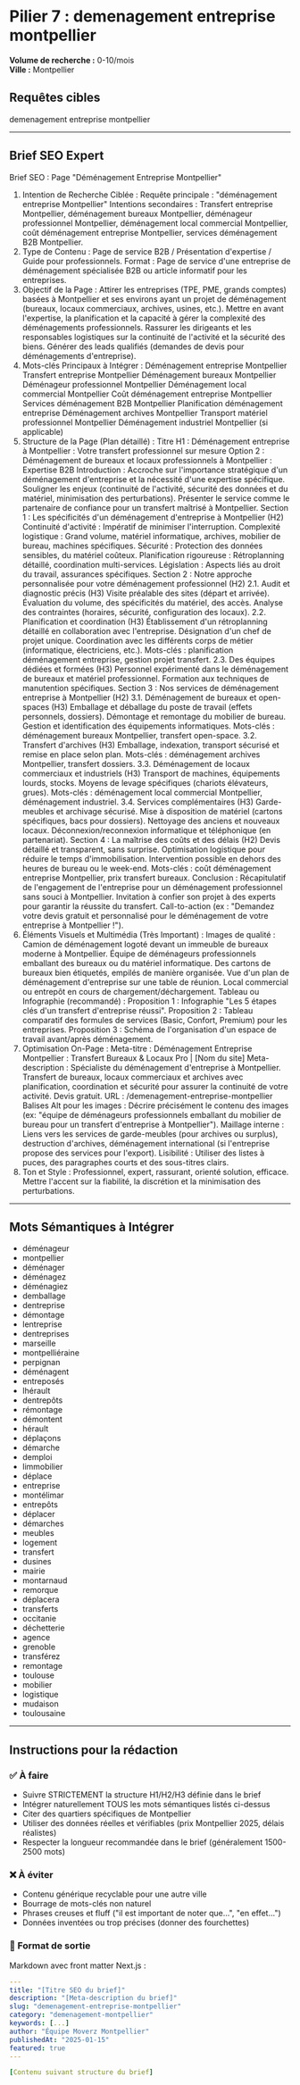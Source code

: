 # Pilier 7 : demenagement entreprise montpellier

**Volume de recherche :** 0-10/mois  
**Ville :** Montpellier

## Requêtes cibles

demenagement entreprise montpellier

---

## Brief SEO Expert

Brief SEO : Page "Déménagement Entreprise Montpellier"
1. Intention de Recherche Ciblée :
Requête principale : "déménagement entreprise Montpellier"
Intentions secondaires : Transfert entreprise Montpellier, déménagement bureaux Montpellier, déménageur professionnel Montpellier, déménagement local commercial Montpellier, coût déménagement entreprise Montpellier, services déménagement B2B Montpellier.
2. Type de Contenu :
Page de service B2B / Présentation d'expertise / Guide pour professionnels.
Format : Page de service d'une entreprise de déménagement spécialisée B2B ou article informatif pour les entreprises.
3. Objectif de la Page :
Attirer les entreprises (TPE, PME, grands comptes) basées à Montpellier et ses environs ayant un projet de déménagement (bureaux, locaux commerciaux, archives, usines, etc.).
Mettre en avant l'expertise, la planification et la capacité à gérer la complexité des déménagements professionnels.
Rassurer les dirigeants et les responsables logistiques sur la continuité de l'activité et la sécurité des biens.
Générer des leads qualifiés (demandes de devis pour déménagements d'entreprise).
4. Mots-clés Principaux à Intégrer :
Déménagement entreprise Montpellier
Transfert entreprise Montpellier
Déménagement bureaux Montpellier
Déménageur professionnel Montpellier
Déménagement local commercial Montpellier
Coût déménagement entreprise Montpellier
Services déménagement B2B Montpellier
Planification déménagement entreprise
Déménagement archives Montpellier
Transport matériel professionnel Montpellier
Déménagement industriel Montpellier (si applicable)
5. Structure de la Page (Plan détaillé) :
Titre H1 : Déménagement entreprise à Montpellier : Votre transfert professionnel sur mesure
Option 2 : Déménagement de bureaux et locaux professionnels à Montpellier : Expertise B2B
Introduction :
Accroche sur l'importance stratégique d'un déménagement d'entreprise et la nécessité d'une expertise spécifique.
Souligner les enjeux (continuité de l'activité, sécurité des données et du matériel, minimisation des perturbations).
Présenter le service comme le partenaire de confiance pour un transfert maîtrisé à Montpellier.
Section 1 : Les spécificités d'un déménagement d'entreprise à Montpellier (H2)
Continuité d'activité : Impératif de minimiser l'interruption.
Complexité logistique : Grand volume, matériel informatique, archives, mobilier de bureau, machines spécifiques.
Sécurité : Protection des données sensibles, du matériel coûteux.
Planification rigoureuse : Rétroplanning détaillé, coordination multi-services.
Législation : Aspects liés au droit du travail, assurances spécifiques.
Section 2 : Notre approche personnalisée pour votre déménagement professionnel (H2)
2.1. Audit et diagnostic précis (H3)
Visite préalable des sites (départ et arrivée).
Évaluation du volume, des spécificités du matériel, des accès.
Analyse des contraintes (horaires, sécurité, configuration des locaux).
2.2. Planification et coordination (H3)
Établissement d'un rétroplanning détaillé en collaboration avec l'entreprise.
Désignation d'un chef de projet unique.
Coordination avec les différents corps de métier (informatique, électriciens, etc.).
Mots-clés : planification déménagement entreprise, gestion projet transfert.
2.3. Des équipes dédiées et formées (H3)
Personnel expérimenté dans le déménagement de bureaux et matériel professionnel.
Formation aux techniques de manutention spécifiques.
Section 3 : Nos services de déménagement entreprise à Montpellier (H2)
3.1. Déménagement de bureaux et open-spaces (H3)
Emballage et déballage du poste de travail (effets personnels, dossiers).
Démontage et remontage du mobilier de bureau.
Gestion et identification des équipements informatiques.
Mots-clés : déménagement bureaux Montpellier, transfert open-space.
3.2. Transfert d'archives (H3)
Emballage, indexation, transport sécurisé et remise en place selon plan.
Mots-clés : déménagement archives Montpellier, transfert dossiers.
3.3. Déménagement de locaux commerciaux et industriels (H3)
Transport de machines, équipements lourds, stocks.
Moyens de levage spécifiques (chariots élévateurs, grues).
Mots-clés : déménagement local commercial Montpellier, déménagement industriel.
3.4. Services complémentaires (H3)
Garde-meubles et archivage sécurisé.
Mise à disposition de matériel (cartons spécifiques, bacs pour dossiers).
Nettoyage des anciens et nouveaux locaux.
Déconnexion/reconnexion informatique et téléphonique (en partenariat).
Section 4 : La maîtrise des coûts et des délais (H2)
Devis détaillé et transparent, sans surprise.
Optimisation logistique pour réduire le temps d'immobilisation.
Intervention possible en dehors des heures de bureau ou le week-end.
Mots-clés : coût déménagement entreprise Montpellier, prix transfert bureaux.
Conclusion :
Récapitulatif de l'engagement de l'entreprise pour un déménagement professionnel sans souci à Montpellier.
Invitation à confier son projet à des experts pour garantir la réussite du transfert.
Call-to-action (ex : "Demandez votre devis gratuit et personnalisé pour le déménagement de votre entreprise à Montpellier !").
6. Éléments Visuels et Multimédia (Très Important) :
Images de qualité :
Camion de déménagement logoté devant un immeuble de bureaux moderne à Montpellier.
Équipe de déménageurs professionnels emballant des bureaux ou du matériel informatique.
Des cartons de bureaux bien étiquetés, empilés de manière organisée.
Vue d'un plan de déménagement d'entreprise sur une table de réunion.
Local commercial ou entrepôt en cours de chargement/déchargement.
Tableau ou Infographie (recommandé) :
Proposition 1 : Infographie "Les 5 étapes clés d'un transfert d'entreprise réussi".
Proposition 2 : Tableau comparatif des formules de services (Basic, Confort, Premium) pour les entreprises.
Proposition 3 : Schéma de l'organisation d'un espace de travail avant/après déménagement.
7. Optimisation On-Page :
Meta-titre : Déménagement Entreprise Montpellier : Transfert Bureaux & Locaux Pro | [Nom du site]
Meta-description : Spécialiste du déménagement d'entreprise à Montpellier. Transfert de bureaux, locaux commerciaux et archives avec planification, coordination et sécurité pour assurer la continuité de votre activité. Devis gratuit.
URL : /demenagement-entreprise-montpellier
Balises Alt pour les images : Décrire précisément le contenu des images (ex: "équipe de déménageurs professionnels emballant du mobilier de bureau pour un transfert d'entreprise à Montpellier").
Maillage interne : Liens vers les services de garde-meubles (pour archives ou surplus), destruction d'archives, déménagement international (si l'entreprise propose des services pour l'export).
Lisibilité : Utiliser des listes à puces, des paragraphes courts et des sous-titres clairs.
8. Ton et Style :
Professionnel, expert, rassurant, orienté solution, efficace.
Mettre l'accent sur la fiabilité, la discrétion et la minimisation des perturbations.

---

## Mots Sémantiques à Intégrer

- déménageur
- montpellier
- déménager
- déménagez
- déménagiez
- demballage
- dentreprise
- démontage
- lentreprise
- dentreprises
- marseille
- montpelliéraine
- perpignan
- déménagent
- entreposés
- lhérault
- dentrepôts
- rémontage
- démontent
- hérault
- déplaçons
- démarche
- demploi
- limmobilier
- déplace
- entreprise
- montélimar
- entrepôts
- déplacer
- démarches
- meubles
- logement
- transfert
- dusines
- mairie
- montarnaud
- remorque
- déplacera
- transferts
- occitanie
- déchetterie
- agence
- grenoble
- transférez
- remontage
- toulouse
- mobilier
- logistique
- mudaison
- toulousaine

---

## Instructions pour la rédaction

### ✅ À faire
- Suivre STRICTEMENT la structure H1/H2/H3 définie dans le brief
- Intégrer naturellement TOUS les mots sémantiques listés ci-dessus
- Citer des quartiers spécifiques de Montpellier
- Utiliser des données réelles et vérifiables (prix Montpellier 2025, délais réalistes)
- Respecter la longueur recommandée dans le brief (généralement 1500-2500 mots)

### ❌ À éviter
- Contenu générique recyclable pour une autre ville
- Bourrage de mots-clés non naturel
- Phrases creuses et fluff ("il est important de noter que...", "en effet...")
- Données inventées ou trop précises (donner des fourchettes)

### 🎯 Format de sortie
Markdown avec front matter Next.js :

```yaml
---
title: "[Titre SEO du brief]"
description: "[Meta-description du brief]"
slug: "demenagement-entreprise-montpellier"
category: "demenagement-montpellier"
keywords: [...]
author: "Équipe Moverz Montpellier"
publishedAt: "2025-01-15"
featured: true
---

[Contenu suivant structure du brief]
```
